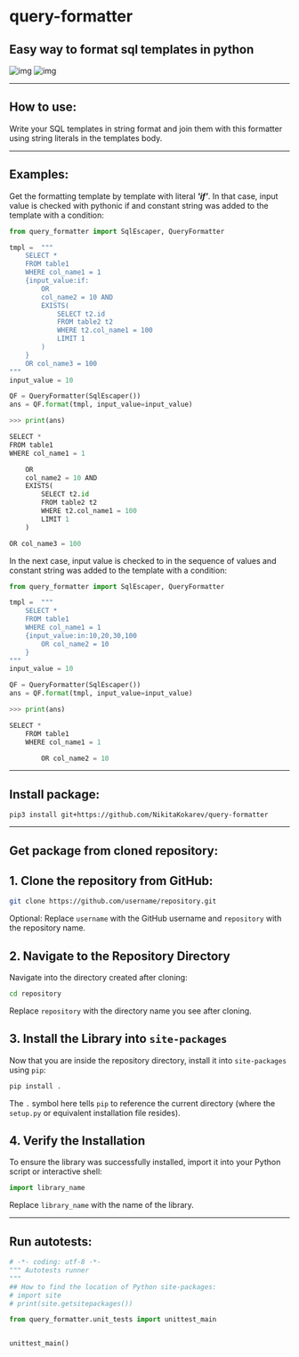 # query-formatter
## Easy way to format sql templates in python
![img](https://github.com/NikitaKokarev/query-formatter/blob/3e0ededf4c74024095a72071f25951dd2ef88a0c/query_formatter/images/select1.png)
![img](https://github.com/NikitaKokarev/query-formatter/blob/3e0ededf4c74024095a72071f25951dd2ef88a0c/query_formatter/images/select2.png)
___
## How to use:
Write your SQL templates in string format and join them with this formatter using string literals in the templates body.
___
## Examples:
Get the formatting template by template with literal ***'if'***. In that case, input value is checked with pythonic if and constant string was added to the template with a condition:
```python
from query_formatter import SqlEscaper, QueryFormatter

tmpl =  """
    SELECT *
    FROM table1
    WHERE col_name1 = 1
    {input_value:if:
        OR
        col_name2 = 10 AND
        EXISTS(
            SELECT t2.id
            FROM table2 t2
            WHERE t2.col_name1 = 100
            LIMIT 1
        )
    }
    OR col_name3 = 100
"""
input_value = 10

QF = QueryFormatter(SqlEscaper())
ans = QF.format(tmpl, input_value=input_value)

>>> print(ans)

SELECT *
FROM table1
WHERE col_name1 = 1

    OR
    col_name2 = 10 AND
    EXISTS(
        SELECT t2.id
        FROM table2 t2
        WHERE t2.col_name1 = 100
        LIMIT 1
    )

OR col_name3 = 100
```
In the next case, input value is checked to in the sequence of values and constant string was added to the template with a condition:
```python
from query_formatter import SqlEscaper, QueryFormatter

tmpl =  """
    SELECT *
    FROM table1
    WHERE col_name1 = 1
    {input_value:in:10,20,30,100
        OR col_name2 = 10
    }
"""
input_value = 10

QF = QueryFormatter(SqlEscaper())
ans = QF.format(tmpl, input_value=input_value)

>>> print(ans)

SELECT *
    FROM table1
    WHERE col_name1 = 1

        OR col_name2 = 10
```
___
## Install package:
```
pip3 install git+https://github.com/NikitaKokarev/query-formatter
```
___
## Get package from cloned repository:
## 1. Clone the repository from GitHub:

```bash
git clone https://github.com/username/repository.git
```

Optional: Replace `username` with the GitHub username and `repository` with the repository name.

## 2. Navigate to the Repository Directory

Navigate into the directory created after cloning:

```bash
cd repository
```

Replace `repository` with the directory name you see after cloning.

## 3. Install the Library into `site-packages`

Now that you are inside the repository directory, install it into `site-packages` using `pip`:

```bash
pip install .
```

The `.` symbol here tells `pip` to reference the current directory (where the `setup.py` or equivalent installation file resides).

## 4. Verify the Installation

To ensure the library was successfully installed, import it into your Python script or interactive shell:

```python
import library_name
```

Replace `library_name` with the name of the library.
___
## Run autotests:
```python
# -*- coding: utf-8 -*-
""" Autotests runner
"""
## How to find the location of Python site-packages:
# import site
# print(site.getsitepackages())

from query_formatter.unit_tests import unittest_main


unittest_main()
```
